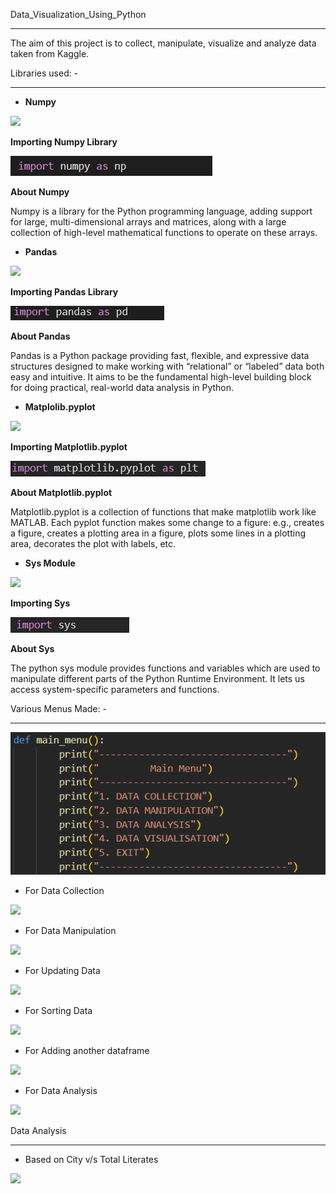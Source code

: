 Data\_Visualization\_Using\_Python

-----
The aim of this project is to collect, manipulate, visualize and analyze data taken from Kaggle.

Libraries used: -

-----
- **Numpy**

![](Aspose.Words.8b5f0c91-609e-4b08-beca-0bbfbac4cb02.001.png)

**Importing Numpy Library**

![](Aspose.Words.8b5f0c91-609e-4b08-beca-0bbfbac4cb02.002.png)

**About Numpy**

Numpy is a library for the Python programming language, adding support for large, multi-dimensional arrays and matrices, along with a large collection of high-level mathematical functions to operate on these arrays.





- **Pandas**

![](Aspose.Words.8b5f0c91-609e-4b08-beca-0bbfbac4cb02.003.png)

**Importing Pandas Library**

![](Aspose.Words.8b5f0c91-609e-4b08-beca-0bbfbac4cb02.004.png)

**About Pandas**

Pandas is a Python package providing fast, flexible, and expressive data structures designed to make working with “relational” or “labeled” data both easy and intuitive. It aims to be the fundamental high-level building block for doing practical, real-world data analysis in Python.














- **Matplolib.pyplot**

![](Aspose.Words.8b5f0c91-609e-4b08-beca-0bbfbac4cb02.005.png)

**Importing Matplotlib.pyplot**

![](Aspose.Words.8b5f0c91-609e-4b08-beca-0bbfbac4cb02.006.png)

**About Matplotlib.pyplot**

Matplotlib.pyplot is a collection of functions that make matplotlib work like MATLAB. Each pyplot function makes some change to a figure: e.g., creates a figure, creates a plotting area in a figure, plots some lines in a plotting area, decorates the plot with labels, etc.

- **Sys Module**

![](Aspose.Words.8b5f0c91-609e-4b08-beca-0bbfbac4cb02.007.png)




**Importing Sys**

![](Aspose.Words.8b5f0c91-609e-4b08-beca-0bbfbac4cb02.008.png)

**About Sys**

The python sys module provides functions and variables which are used to manipulate different parts of the Python Runtime Environment. It lets us access system-specific parameters and functions.


Various Menus Made: -

-----
![](Aspose.Words.8b5f0c91-609e-4b08-beca-0bbfbac4cb02.009.png)

- For Data Collection

![](Aspose.Words.8b5f0c91-609e-4b08-beca-0bbfbac4cb02.010.png)

- For Data Manipulation

![](Aspose.Words.8b5f0c91-609e-4b08-beca-0bbfbac4cb02.011.png)

- For Updating Data

![](Aspose.Words.8b5f0c91-609e-4b08-beca-0bbfbac4cb02.012.png)

- For Sorting Data

![](Aspose.Words.8b5f0c91-609e-4b08-beca-0bbfbac4cb02.013.png)

- For Adding another dataframe

![](Aspose.Words.8b5f0c91-609e-4b08-beca-0bbfbac4cb02.014.png)

- For Data Analysis

![](Aspose.Words.8b5f0c91-609e-4b08-beca-0bbfbac4cb02.015.png)

Data Analysis

-----
- Based on City v/s Total Literates

![](Aspose.Words.8b5f0c91-609e-4b08-beca-0bbfbac4cb02.016.png)
